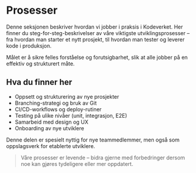 # Prosesser

Denne seksjonen beskriver hvordan vi jobber i praksis i Kodeverket. Her finner du steg-for-steg-beskrivelser av våre viktigste utviklingsprosesser – fra hvordan man starter et nytt prosjekt, til hvordan man tester og leverer kode i produksjon.

Målet er å sikre felles forståelse og forutsigbarhet, slik at alle jobber på en effektiv og strukturert måte.

## Hva du finner her

- Oppsett og strukturering av nye prosjekter
- Branching-strategi og bruk av Git
- CI/CD-workflows og deploy-rutiner
- Testing på ulike nivåer (unit, integrasjon, E2E)
- Samarbeid med design og UX
- Onboarding av nye utviklere

Denne delen er spesielt nyttig for nye teammedlemmer, men også som oppslagsverk for etablerte utviklere.

> Våre prosesser er levende – bidra gjerne med forbedringer dersom noe kan gjøres tydeligere eller mer oppdatert.
